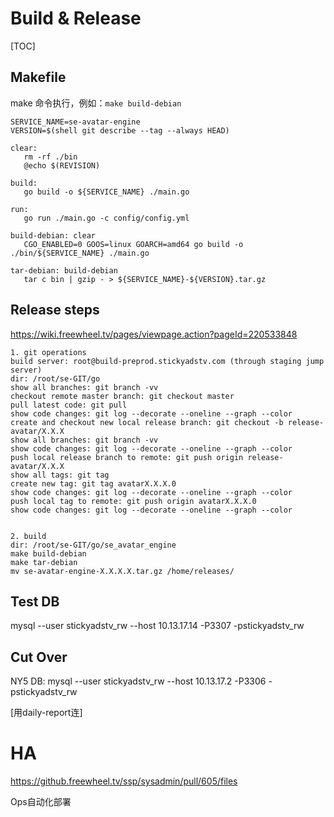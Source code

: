 # Build & Release

[TOC]

## Makefile

make 命令执行，例如：`make build-debian`

```shell
SERVICE_NAME=se-avatar-engine
VERSION=$(shell git describe --tag --always HEAD)

clear:
   rm -rf ./bin
   @echo $(REVISION)

build:
   go build -o ${SERVICE_NAME} ./main.go

run:
   go run ./main.go -c config/config.yml

build-debian: clear
   CGO_ENABLED=0 GOOS=linux GOARCH=amd64 go build -o ./bin/${SERVICE_NAME} ./main.go

tar-debian: build-debian
   tar c bin | gzip - > ${SERVICE_NAME}-${VERSION}.tar.gz
```

## Release steps

https://wiki.freewheel.tv/pages/viewpage.action?pageId=220533848

```
1. git operations
build server: root@build-preprod.stickyadstv.com (through staging jump server)
dir: /root/se-GIT/go
show all branches: git branch -vv
checkout remote master branch: git checkout master
pull latest code: git pull
show code changes: git log --decorate --oneline --graph --color
create and checkout new local release branch: git checkout -b release-avatar/X.X.X
show all branches: git branch -vv
show code changes: git log --decorate --oneline --graph --color
push local release branch to remote: git push origin release-avatar/X.X.X
show all tags: git tag
create new tag: git tag avatarX.X.X.0
show code changes: git log --decorate --oneline --graph --color
push local tag to remote: git push origin avatarX.X.X.0
show code changes: git log --decorate --oneline --graph --color


2. build
dir: /root/se-GIT/go/se_avatar_engine
make build-debian
make tar-debian
mv se-avatar-engine-X.X.X.X.tar.gz /home/releases/
```

## Test DB

mysql --user stickyadstv_rw --host 10.13.17.14 -P3307 -pstickyadstv_rw



## Cut Over

NY5 DB: mysql --user stickyadstv_rw --host 10.13.17.2 -P3306 -pstickyadstv_rw

[用daily-report连]

# HA

https://github.freewheel.tv/ssp/sysadmin/pull/605/files

Ops自动化部署























